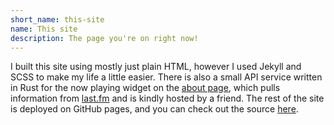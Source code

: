 ```yaml
---
short_name: this-site
name: This site
description: The page you're on right now!
---
```


I built this site using mostly just plain HTML, however I used Jekyll and SCSS to make my life a little easier.
There is also a small API service written in Rust for the now playing widget on the [about page](/about), which pulls information from [last.fm](https://last.fm) and is kindly hosted by a friend.
The rest of the site is deployed on GitHub pages, and you can check out the source [here](https://github.com/ashisbored/ashisbored.github.io).
